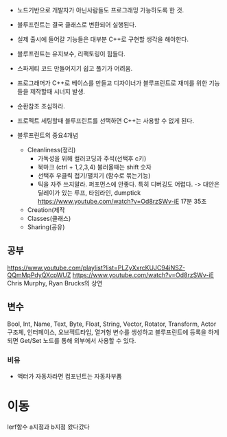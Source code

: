 - 노드기반으로 개발자가 아닌사람들도 프로그래밍 가능하도록 한 것.
- 블루프린트는 결국 클래스로 변환되어 실행된다.
- 실제 출시에 들어갈 기능들은 대부분 C++로 구현할 생각을 해야한다.
- 블루프린트는 유지보수, 리팩토링이 힘들다.
- 스파게티 코드 만들어지기 쉽고 풀기가 어려움.
- 프로그래머가 C++로 베이스를 만들고 디자이너가 블루프린트로 재미를 위한 기능들을 제작할때 시너지 발생.
- 순환참조 조심하라.
- 프로젝트 세팅할때 블루프린트를 선택하면 C++는 사용할 수 없게 된다.

- 블루프린트의 중요4개념
	- Cleanliness(정리)
		- 가독성을 위해 컬러코딩과 주석(선택후 c키)
		- 북마크 (ctrl + 1,2,3,4) 불러올때는 shift 숫자
		- 선택후 우클릭 접기/펼치기 (함수로 묶는기능)
		- 틱을 자주 쓰지말라. 퍼포먼스에 안좋다. 특히 디버깅도 어렵다. -> 대안은 딜레이가 있는 루프, 타임라인, dumptick
		  https://www.youtube.com/watch?v=Od8rzSWv-iE 17분 35초
	- Creation(제작
	- Classes(클래스)
	- Sharing(공유)

## 공부
https://www.youtube.com/playlist?list=PLZyXxrcKUJC94iNSZ-QQmMpPdyQXcpWUZ
https://www.youtube.com/watch?v=Od8rzSWv-iE
Chris Murphy, Ryan Brucks의 상연
## 변수
Bool, Int, Name, Text, Byte, Float,    String, Vector, Rotator, Transform, Actor
구조체, 인터페이스, 오브젝트타입, 열거형
변수를 생성하고 블루프린트에 등록을 하게 되면 Get/Set 노드를 통해 외부에서 사용할 수 있다.


### 비유
- 액터가 자동차라면 컴포넌트는 자동차부품


# 이동
lerf함수  a지점과  b지점 왔다갔다 
